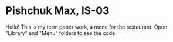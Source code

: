 # Pishchuk Max, IS-03

Hello! This is my term paper work, a menu for the restaurant.
Open "Library" and "Menu" folders to see the code
